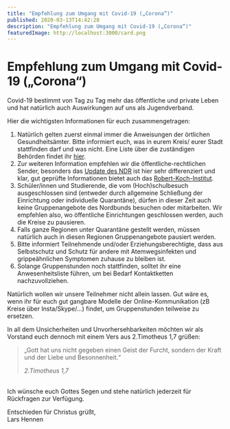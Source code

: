 ```yaml
---
title: "Empfehlung zum Umgang mit Covid-19 („Corona“)"
published: 2020-03-13T14:42:28
description: "Empfehlung zum Umgang mit Covid-19 („Corona“)"
featuredImage: http://localhost:3000/card.png
---
```


# Empfehlung zum Umgang mit Covid-19 („Corona“)


<p>Covid-19 bestimmt von Tag zu Tag mehr das öffentliche und private Leben und hat natürlich auch Auswirkungen auf uns als Jugendverband.</p>



<div class="wp-block-group"><div class="wp-block-group__inner-container">
<p>Hier die wichtigsten Informationen für euch zusammengetragen:</p>



<ol><li>Natürlich gelten zuerst einmal immer die Anweisungen der örtlichen Gesundheitsämter. Bitte informiert euch, was in eurem Kreis/ eurer Stadt stattfinden darf und was nicht. Eine Liste über die zuständigen Behörden findet ihr <a href="https://www.schleswig-holstein.de/DE/Fachinhalte/G/gesundheits_dienste/Downloads/OeffentlicherGesundheitsdienst/listeGesAemter.pdf;jsessionid=D78D740E23E022B1172ACC84D3B288BA.delivery2-master?__blob=publicationFile&amp;v=1" target="_blank" rel="noreferrer noopener" aria-label=" (opens in a new tab)">hier</a>. </li><li>Zur weiteren Information empfehlen wir die öffentliche-rechtlichen Sender, besonders das <a href="https://www.youtube.com/watch?v=3qj5qi_iVRw&amp;list=PLkKON9te6p3OpxqDskVsxXOmhfW0uPi1H">Update des NDR</a> ist hier sehr differenziert und klar, gut geprüfte Informationen bietet auch das <a href="https://www.rki.de/DE/Home/homepage_node.html" target="_blank" rel="noreferrer noopener" aria-label=" (opens in a new tab)">Robert-Koch-Institut</a>. </li><li>Schüler/innen und Studierende, die vom (Hoch)schulbesuch ausgeschlossen sind (entweder durch allgemeine Schließung der Einrichtung oder individuelle Quarantäne), dürfen in dieser Zeit auch keine Gruppenangebote des Nordbunds besuchen oder mitarbeiten. Wir empfehlen also, wo öffentliche Einrichtungen geschlossen werden, auch die Kreise zu pausieren. </li><li>Falls ganze Regionen unter Quarantäne gestellt werden, müssen natürlich auch in diesen Regionen Gruppenangebote pausiert werden. </li><li>Bitte informiert Teilnehmende und/oder Erziehungsberechtigte, dass aus Selbstschutz und Schutz für andere mit Atemwegsinfekten und grippeähnlichen Symptomen zuhause zu bleiben ist. </li><li>Solange Gruppenstunden noch stattfinden, solltet ihr eine Anwesenheitsliste führen, um bei Bedarf Kontaktketten nachzuvollziehen. </li></ol>
</div></div>



<p>Natürlich wollen wir unsere Teilnehmer nicht allein lassen. Gut wäre es, wenn ihr für euch gut gangbare Modelle der Online-Kommunikation (zB Kreise über Insta/Skype/…) findet, um Gruppenstunden teilweise zu ersetzen.</p>



<p>In all dem Unsicherheiten und Unvorhersehbarkeiten möchten wir als Vorstand euch dennoch mit einem Vers aus 2.Timotheus 1,7 grüßen:</p>



<blockquote class="wp-block-quote"><p>„Gott hat uns nicht gegeben einen Geist der Furcht, sondern der Kraft und der Liebe und Besonnenheit.“</p><cite>2.Timotheus 1,7</cite></blockquote>



<p><br> Ich wünsche euch Gottes Segen und stehe natürlich jederzeit für Rückfragen zur Verfügung.</p>



<p>Entschieden für Christus grüßt,<br>Lars Hennen</p>
